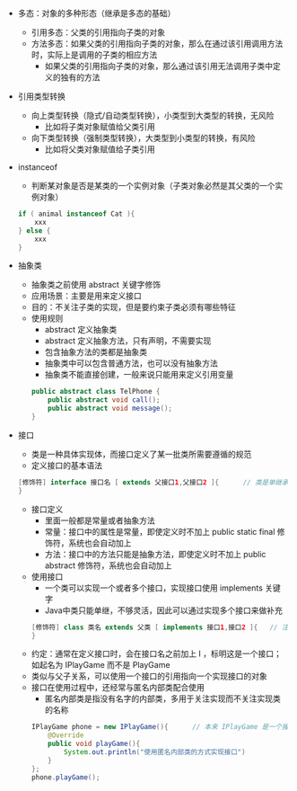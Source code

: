 
* 多态：对象的多种形态（继承是多态的基础）
    * 引用多态：父类的引用指向子类的对象
    * 方法多态：如果父类的引用指向子类的对象，那么在通过该引用调用方法时，实际上是调用的子类的相应方法
        * 如果父类的引用指向子类的对象，那么通过该引用无法调用子类中定义的独有的方法

* 引用类型转换
    * 向上类型转换（隐式/自动类型转换），小类型到大类型的转换，无风险
        * 比如将子类对象赋值给父类引用
    * 向下类型转换（强制类型转换），大类型到小类型的转换，有风险
        * 比如将父类对象赋值给子类引用

* instanceof
    * 判断某对象是否是某类的一个实例对象（子类对象必然是其父类的一个实例对象）
    ```java
    if ( animal instanceof Cat ){
        xxx
    } else {
        xxx
    }
    ```

* 抽象类
    * 抽象类之前使用 abstract 关键字修饰
    * 应用场景：主要是用来定义接口
    * 目的：不关注子类的实现，但是要约束子类必须有哪些特征
    * 使用规则
        * abstract 定义抽象类
        * abstract 定义抽象方法，只有声明，不需要实现
        * 包含抽象方法的类都是抽象类
        * 抽象类中可以包含普通方法，也可以没有抽象方法
        * 抽象类不能直接创建，一般来说只能用来定义引用变量
        ```java
        public abstract class TelPhone {
            public abstract void call();
            public abstract void message();    
        }
        ```

* 接口
    * 类是一种具体实现体，而接口定义了某一批类所需要遵循的规范
    * 定义接口的基本语法
    ```java
    [修饰符] interface 接口名 [ extends 父接口1,父接口2 ]{      // 类是单继承的，但是接口是允许多继的
    }
    ```
    * 接口定义
        * 里面一般都是常量或者抽象方法
        * 常量：接口中的属性是常量，即使定义时不加上 public static final 修饰符，系统也会自动加上
        * 方法：接口中的方法只能是抽象方法，即使定义时不加上 public abstract 修饰符，系统也会自动加上
    * 使用接口
        * 一个类可以实现一个或者多个接口，实现接口使用 implements 关键字
        * Java中类只能单继，不够灵活，因此可以通过实现多个接口来做补充
        ```java
        [修饰符] class 类名 extends 父类 [ implements 接口1,接口2 ]{   // 注意，如果要继承父类，继承父类必须在实现接口之前。即 extends 关键字必须在 implements 关键字之前
        }
        ```
    * 约定：通常在定义接口时，会在接口名之前加上 I ，标明这是一个接口；如起名为 IPlayGame 而不是 PlayGame
    * 类似与父子关系，可以使用一个接口的引用指向一个实现接口的对象
    * 接口在使用过程中，还经常与匿名内部类配合使用
        * 匿名内部类是指没有名字的内部类，多用于关注实现而不关注实现类的名称
        ```java
        IPlayGame phone = new IPlayGame(){      // 本来 IPlayGame 是一个接口，无法直接new。但是通过匿名内部类的方式，直接在 new 的时候实现了接口中定义的接口方法，即可直接使用 new
            @Override
            public void playGame(){
                System.out.println("使用匿名内部类的方式实现接口")
            }
        };
        phone.playGame();
        ```





